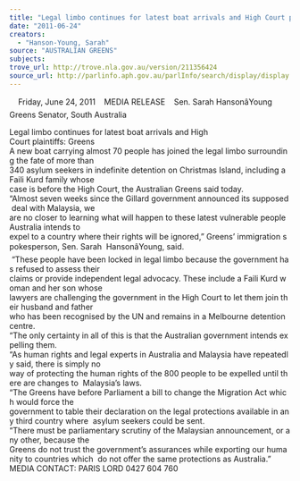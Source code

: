```yaml
---
title: "Legal limbo continues for latest boat arrivals and High Court plaintiffs: Greens"
date: "2011-06-24"
creators:
  - "Hanson-Young, Sarah"
source: "AUSTRALIAN GREENS"
subjects:
trove_url: http://trove.nla.gov.au/version/211356424
source_url: http://parlinfo.aph.gov.au/parlInfo/search/display/display.w3p;query=Id%3A%22media/pressrel/875572%22
---
```


     Friday, June 24, 2011    MEDIA RELEASE    Sen. Sarah HansonâYoung  Greens Senator, South Australia   

 Legal limbo continues for latest boat arrivals and High  Court plaintiffs: Greens      A new boat carrying almost 70 people has joined the legal limbo surrounding the fate of more than  340 asylum seekers in indefinite detention on Christmas Island, including a Faili Kurd family whose  case is before the High Court, the Australian Greens said today.    “Almost seven weeks since the Gillard government announced its supposed deal with Malaysia, we  are no closer to learning what will happen to these latest vulnerable people Australia intends to  expel to a country where their rights will be ignored,” Greens’ immigration spokesperson, Sen. Sarah  HansonâYoung, said.     “These people have been locked in legal limbo because the government has refused to assess their  claims or provide independent legal advocacy. These include a Faili Kurd woman and her son whose  lawyers are challenging the government in the High Court to let them join their husband and father  who has been recognised by the UN and remains in a Melbourne detention centre.    “The only certainty in all of this is that the Australian government intends expelling them.    “As human rights and legal experts in Australia and Malaysia have repeatedly said, there is simply no  way of protecting the human rights of the 800 people to be expelled until there are changes to  Malaysia’s laws.    “The Greens have before Parliament a bill to change the Migration Act which would force the  government to table their declaration on the legal protections available in any third country where  asylum seekers could be sent.    “There must be parliamentary scrutiny of the Malaysian announcement, or any other, because the  Greens do not trust the government’s assurances while exporting our humanity to countries which  do not offer the same protections as Australia.”    MEDIA CONTACT: PARIS LORD 0427 604 760         

